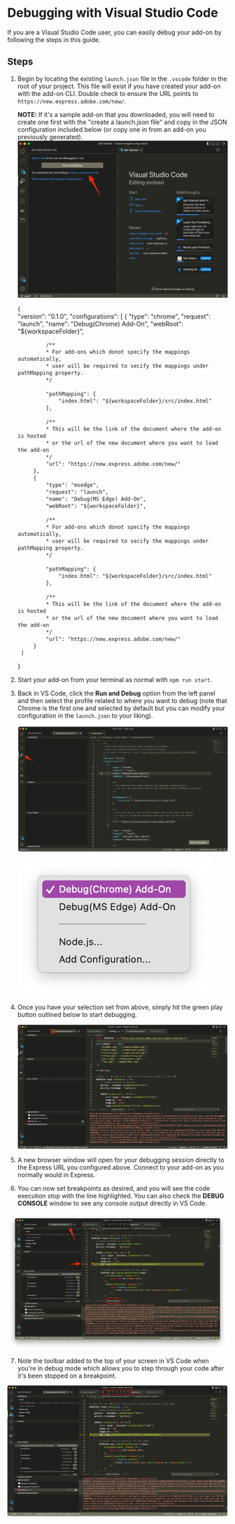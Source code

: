 # Debugging with Visual Studio Code 
If you are a Visual Studio Code user, you can easily debug your add-on by following the steps in this guide.

<!-- An example of this workflow is shown in the video below for reference:

<iframe aria-label="Debugging VS Code Demo" src="https://drive.google.com/file/d/1at1jXCTIi9TZWxwFn11su0PeEQZhUGFC/preview" width="640" height="480"></iframe> -->


## Steps
1. Begin by locating the existing `launch.json` file in the `.vscode` folder in the root of your project. This file will exist if you have created your add-on with the add-on CLI. Double check to ensure the URL points to `https://new.express.adobe.com/new/`. 

    **NOTE:** If it's a sample add-on that you downloaded, you will need to create one first with the "create a launch.json file" and copy in the JSON configuration included below (or copy one in from an add-on you previously generated). 
    ![New launch.json file option](img/new-launch-json.png)


    {        
        "version": "0.1.0",
        "configurations": [
            {
                "type": "chrome",
                "request": "launch",
                "name": "Debug(Chrome) Add-On",
                "webRoot": "${workspaceFolder}",

                /**
                * For add-ons which donot specify the mappings automatically,
                * user will be required to secify the mappings under pathMapping property.
                */

                "pathMapping": {
                    "index.html": "${workspaceFolder}/src/index.html"
                },

                /**
                * This will be the link of the document where the add-on is hosted
                * or the url of the new document where you want to load the add-on
                */
                "url": "https://new.express.adobe.com/new/"
            },
            {
                "type": "msedge",
                "request": "launch",
                "name": "Debug(MS Edge) Add-On",
                "webRoot": "${workspaceFolder}",

                /**
                * For add-ons which donot specify the mappings automatically,
                * user will be required to secify the mappings under pathMapping property.
                */

                "pathMapping": {
                    "index.html": "${workspaceFolder}/src/index.html"
                },

                /**
                * This will be the link of the document where the add-on is hosted
                * or the url of the new document where you want to load the add-on
                */
                "url": "https://new.express.adobe.com/new/"
            }
        ]
    }
    

2. Start your add-on from your terminal as normal with `npm run start`.

3. Back in VS Code, click the **Run and Debug** option from the left panel and then select the profile related to where you want to debug (note that Chrome is the first one and selected by default but you can modify your configuration in the `launch.json` to your liking).

    ![launch.json file](img/vscode-debug-option.png)

    ![launch profiles](img/launch-profiles.png)

4. Once you have your selection set from above, simply hit the green play button outlined below to start debugging.

    ![start debugging](img/start-debug.png)

5. A new browser window will open for your debugging session directly to the Express URL you configured above. Connect to your add-on as you normally would in Express.

6. You can now set breakpoints as desired, and you will see the code execution stop with the line highlighted. You can also check the **DEBUG CONSOLE** window to see any console output directly in VS Code.

  ![debugging screenshot](img/debugging.png)

7. Note the toolbar added to the top of your screen in VS Code when you're in debug mode which allows you to step through your code after it's been stopped on a breakpoint. 

  ![debugging tools](img/debugger-tool.png)
